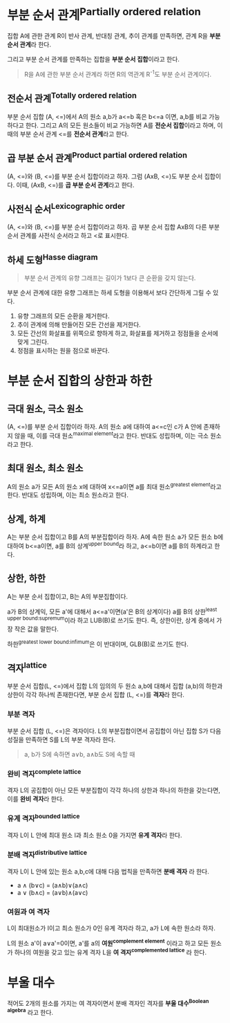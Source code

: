 # 부분 순서 관계<sup>Partially ordered relation</sup>
집합 A에 관한 관계 R이 반사 관계, 반대칭 관계, 추이 관계를 만족하면, 관계 R을 **부분 순서 관계**라 한다.

그리고 부분 순서 관계를 만족하는 집합을 **부분 순서 집합**이라고 한다.

> R을 A에 관한 부분 순서 관계라 하면 R의 역관계 R<sup>-1</sup>도 부분 순서 관계이다.

## 전순서 관계<sup>Totally ordered relation</sup>
부분 순서 집합 (A, <=)에서 A의 원소 a,b가 a<=b 혹은 b<=a 이면, a,b를 비교 가능하다고 한다. 그리고 A의 모든 원소들이 비교 가능하면 A를 **전순서 집합**이라고 하며, 이때의 부분 순서 관계 <=를 **전순서 관계**라고 한다.

## 곱 부분 순서 관계<sup>Product partial ordered relation</sup>
(A, <=)와 (B, <=)를 부분 순서 집합이라고 하자. 그럼 (AxB, <=)도 부분 순서 집합이다. 이때, (AxB, <=)를 **곱 부분 순서 관계**라고 한다.

## 사전식 순서<sup>Lexicographic order</sup>
(A, <=)와 (B, <=)를 부분 순서 집합이라고 하자. 곱 부분 순서 집합 AxB의 다른 부분 순서 관계를 사전식 순서라고 하고 <로 표시한다.

## 하세 도형<sup>Hasse diagram</sup>
> 부분 순서 관계의 유향 그래프는 길이가 1보다 큰 순환을 갖지 않는다.

부분 순서 관계에 대한 유향 그래프는 하세 도형을 이용해서 보다 간단하게 그릴 수 있다.

1. 유향 그래프의 모든 순환을 제거한다.
2. 추이 관계에 의해 만들어진 모든 간선을 제거한다.
3. 모든 간선의 화살표를 위쪽으로 향하게 하고, 화살표를 제거하고 정점들을 순서에 맞게 그린다.
4. 정점을 표시하는 원을 점으로 바꾼다.

# 부분 순서 집합의 상한과 하한
## 극대 원소, 극소 원소
(A, <=)를 부분 순서 집합이라 하자. A의 원소 a에 대하여 a<=c인 c가 A 안에 존재하지 않을 때, 이를 극대 원소<sup>maximal element</sup>라고 한다. 반대도 성립하며, 이는 극소 원소라고 한다.

## 최대 원소, 최소 원소
A의 원소 a가 모든 A의 원소 x에 대하여 x<=a이면 a를 최대 원소<sup>greatest element</sup>라고 한다. 반대도 성립하며, 이는 최소 원소라고 한다.

## 상계, 하계
A는 부분 순서 집합이고 B를 A의 부분집합이라 하자. A에 속한 원소 a가 모든 원소 b에 대하여 b<=a이면, a를 B의 상계<sup>upper bound</sup>라 하고, a<=b이면 a를 B의 하계라고 한다.

## 상한, 하한
A는 부분 순서 집합이고, B는 A의 부분집합이다.

a가 B의 상계익, 모든 a'에 대해서 a<=a'이면(a'은 B의 상계이다) a를 B의 상한<sup>least upper bound:supremum</sup>이라 하고 LUB(B)로 쓰기도 한다. 즉, 상한이란, 상계 중에서 가장 작은 값을 말한다.

하한<sup>greatest lower bound:infimum</sup>은 이 반대이며, GLB(B)로 쓰기도 한다.

## 격자<sup>lattice</sup>
부분 순서 집합(L, <=)에서 집합 L의 임의의 두 원소 a,b에 대해서 집합 (a,b)의 하한과 상한이 각각 하나씩 존재한다면, 부분 순서 집합 (L, <=)를 **격자**라 한다.

### 부분 격자
부분 순서 집합 (L, <=)은 격자이다. L의 부분집합이면서 공집합이 아닌 집합 S가 다음 성질을 만족하면 S를 L의 부분 격자라 한다.

> a, b가 S에 속하면 a∨b, a∧b도 S에 속할 때

### 완비 격자<sup>complete lattice</sup>
격자 L의 공집합이 아닌 모든 부분집합이 각각 하나의 상한과 하나의 하한을 갖는다면, 이를 **완비 격자**라 한다.

### 유계 격자<sup>bounded lattice</sup>
격자 L이 L 안에 최대 원소 l과 최소 원소 0을 가지면 **유계 격자**라 한다.

### 분배 격자<sup>distributive lattice</sup>
격자 L이 L 안에 있는 원소 a,b,c에 대해 다음 법칙을 만족하면 **분배 격자** 라 한다.

- a ∧ (b∨c) = (a∧b)∨(a∧c)
- a ∨ (b∧c) = (a∨b)∧(a∨c)

### 여원과 여 격자
L이 최대원소가 I이고 최소 원소가 0인 유계 격자라 하고, a가 L에 속한 원소라 하자.

L의 원소 a'이 a∨a'=0이면, a'를 a의 **여원<sup>complement element</sup>** 이라고 하고 모든 원소가 하나의 여원을 갖고 있는 유계 격자 L을 **여 격자<sup>complemented lattice</sup>** 라 한다.

# 부울 대수
적어도 2개의 원소를 가지는 여 격자이면서 분배 격자인 격자를 **부울 대수<sup>Boolean algebra</sup>** 라고 한다.